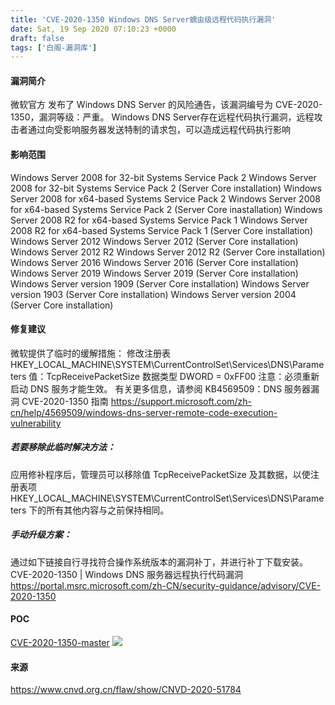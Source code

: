 ```yaml
---
title: 'CVE-2020-1350 Windows DNS Server蠕虫级远程代码执行漏洞'
date: Sat, 19 Sep 2020 07:10:23 +0000
draft: false
tags: ['白阁-漏洞库']
---
```


#### 漏洞简介

微软官方 发布了 Windows DNS Server 的风险通告，该漏洞编号为 CVE-2020-1350，漏洞等级：严重。 Windows DNS Server存在远程代码执行漏洞，远程攻击者通过向受影响服务器发送特制的请求包，可以造成远程代码执行影响

#### 影响范围

Windows Server 2008 for 32-bit Systems Service Pack 2 Windows Server 2008 for 32-bit Systems Service Pack 2 (Server Core installation) Windows Server 2008 for x64-based Systems Service Pack 2 Windows Server 2008 for x64-based Systems Service Pack 2 (Server Core inastallation) Windows Server 2008 R2 for x64-based Systems Service Pack 1 Windows Server 2008 R2 for x64-based Systems Service Pack 1 (Server Core installation) Windows Server 2012 Windows Server 2012 (Server Core installation) Windows Server 2012 R2 Windows Server 2012 R2 (Server Core installation) Windows Server 2016 Windows Server 2016 (Server Core installation) Windows Server 2019 Windows Server 2019 (Server Core installation) Windows Server version 1909 (Server Core installation) Windows Server version 1903 (Server Core installation) Windows Server version 2004 (Server Core installation)

#### 修复建议

微软提供了临时的缓解措施： 修改注册表 HKEY\_LOCAL\_MACHINE\\SYSTEM\\CurrentControlSet\\Services\\DNS\\Parameters 值：TcpReceivePacketSize 数据类型 DWORD = 0xFF00 注意：必须重新启动 DNS 服务才能生效。 有关更多信息，请参阅 KB4569509：DNS 服务器漏洞 CVE-2020-1350 指南 https://support.microsoft.com/zh-cn/help/4569509/windows-dns-server-remote-code-execution-vulnerability

##### 若要移除此临时解决方法：

应用修补程序后，管理员可以移除值 TcpReceivePacketSize 及其数据，以使注册表项 HKEY\_LOCAL\_MACHINE\\SYSTEM\\CurrentControlSet\\Services\\DNS\\Parameters 下的所有其他内容与之前保持相同。

##### 手动升级方案：

通过如下链接自行寻找符合操作系统版本的漏洞补丁，并进行补丁下载安装。 CVE-2020-1350 | Windows DNS 服务器远程执行代码漏洞 https://portal.msrc.microsoft.com/zh-CN/security-guidance/advisory/CVE-2020-1350

#### POC

[CVE-2020-1350-master](https://www.bylibrary.cn/wp-content/uploads/2020/09/CVE-2020-1350-master.zip) ![](https://www.bylibrary.cn/wp-content/uploads/2020/09/AAAA.png)

#### 来源

https://www.cnvd.org.cn/flaw/show/CNVD-2020-51784